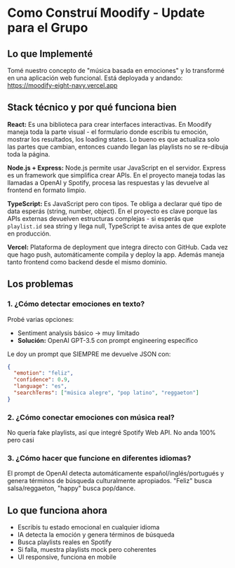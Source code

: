 # Como Construí Moodify - Update para el Grupo

## Lo que Implementé
Tomé nuestro concepto de "música basada en emociones" y lo transformé en una aplicación web funcional. Está deployada y andando: https://moodify-eight-navy.vercel.app

## Stack técnico y por qué funciona bien

**React:** Es una biblioteca para crear interfaces interactivas. En Moodify maneja toda la parte visual - el formulario donde escribís tu emoción, mostrar los resultados, los loading states. Lo bueno es que actualiza solo las partes que cambian, entonces cuando llegan las playlists no se re-dibuja toda la página.

**Node.js + Express:** Node.js permite usar JavaScript en el servidor. Express es un framework que simplifica crear APIs. En el proyecto maneja todas las llamadas a OpenAI y Spotify, procesa las respuestas y las devuelve al frontend en formato limpio.

**TypeScript:** Es JavaScript pero con tipos. Te obliga a declarar qué tipo de data esperás (string, number, object). En el proyecto es clave porque las APIs externas devuelven estructuras complejas - si esperás que `playlist.id` sea string y llega null, TypeScript te avisa antes de que explote en producción.

**Vercel:** Plataforma de deployment que integra directo con GitHub. Cada vez que hago push, automáticamente compila y deploy la app. Además maneja tanto frontend como backend desde el mismo dominio.

## Los problemas

### 1. ¿Cómo detectar emociones en texto?
Probé varias opciones:
- Sentiment analysis básico → muy limitado
- **Solución:** OpenAI GPT-3.5 con prompt engineering específico

Le doy un prompt que SIEMPRE me devuelve JSON con:
```json
{
  "emotion": "feliz",
  "confidence": 0.9,
  "language": "es",
  "searchTerms": ["música alegre", "pop latino", "reggaeton"]
}
```

### 2. ¿Cómo conectar emociones con música real?
No quería fake playlists, así que integré Spotify Web API. No anda 100% pero casi

### 3. ¿Cómo hacer que funcione en diferentes idiomas?
El prompt de OpenAI detecta automáticamente español/inglés/portugués y genera términos de búsqueda culturalmente apropiados. "Feliz" busca salsa/reggaeton, "happy" busca pop/dance.

## Lo que funciona ahora
- Escribís tu estado emocional en cualquier idioma
- IA detecta la emoción y genera términos de búsqueda
- Busca playlists reales en Spotify
- Si falla, muestra playlists mock pero coherentes
- UI responsive, funciona en mobile
